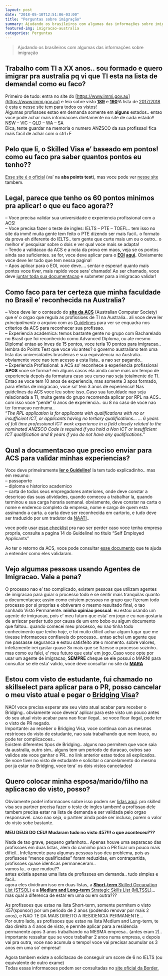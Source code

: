 ```yaml
---
layout: post
date: "2018-05-10T12:51:06-03:00"
title: "Perguntas sobre imigração"
summary: Ajudando os brasileiros com algumas das informações sobre imigração
featured-img: imigracao-australia
categories: Perguntas
---
```


> Ajudando os brasileiros com algumas das informações sobre imigração

## Trabalho com TI a XX anos.. sou formado e quero imigrar pra australia pq vi que TI esta na lista de demanda! como eu faco?

Primeiro de tudo: entra no site do [https://www.immi.gov.au](https://www.immi.gov.au) e leia sobre visto **[189](https://www.border.gov.au/Trav/Visa-1/189-)** e **[190](https://www.border.gov.au/Trav/Visa-1/190-)**!A lista de [2017/2018 é esta](https://www.border.gov.au/Trav/Work/Work/Skills-assessment-and-assessing-authorities/skilled-occupations-lists) e nesse site tem para todos os vistos!  
Algumas profissoes estao em demanda somente em **alguns** estados.. entao voce pode achar mais informacoes diretamente no site de cada estado!!  
[NSW](https://www.industry.nsw.gov.au/live-and-work-in-nsw/visas-and-immigration/skilled-nominated-migration-190) – [VIC](https://www.liveinvictoria.vic.gov.au/visas-and-immigrating/skilled-visas/skilled-nominated-visa-subclass-190) – [QLD](https://migration.qld.gov.au/skilled-visa-options/im-offshore-interstate/) – [WA](https://www.migration.wa.gov.au/services/skilled-migration-wa) – [SA](https://www.migration.sa.gov.au/skilled-migrants)  
Dica, tente guardar na memoria o numero ANZSCO da sua profissao! fica mais facil de achar com o ctrl+F

## Pelo que li, o Skilled Visa e’ baseado em pontos! como eu faco pra saber quantos pontos eu tenho??

[Esse site é o oficial](https://www.border.gov.au/Trav/Visa-1/189-?modal=/visas/supporting/Pages/skilled/the-points-table.aspx) (va’ na **aba points test**), mas voce pode ver [nesse site](https://www.visabureau.com/australia/immigration-points-test.aspx) tambem.

## Legal, parece que tenho os 60 pontos minimos pra aplicar! o que eu faco agora??

– Voce precisa validar sua universidade e experiencia profissional com a ACS!  
– Voce precisa fazer o teste de ingles: IELTS – PTE – TOEFL.. tem isso no site da immi! muita gente tem feito o PTE dizendo ser mais facil.. o formato da prova eh diferente do IELTS.. tem gente que curte mais um ou o outro.. o melhor e’ pesquisar sobre o dois e ver qual voce mais se adapta!  
– Tendo a validacao da ACS e a nota da prova em maos, veja se os pontos ainda sao suficientes. se for, voce deve aplicar para o **[EOI](https://www.border.gov.au/Trav/Work/Skil)** [**aqui**](https://www.border.gov.au/Trav/Work/Skil)**.** Obviamente voce deve ler tudo que tem nessa pagina!  
– Apos aplicar para o EOI, voce deve…. sentar e esperar! quanto mais pontos voce tiver, mais rapido voce sera’ chamado! Ao ser chamado, voce deve [juntar toda sua documentacao](https://www.border.gov.au/Trav/Visa/Info) e submeter para a imigracao validar!

## Como faco para ter certeza que minha faculdade no Brasil e’ reconhecida na Australia?

– Voce deve ler o conteudo do **[site da ACS](https://more.acs.org.au/migration-skills-assessment/information-for-applicants)** (Australian Computer Society) que  e’ o orgao que regula as profissioes de TI na Australia.. ali voce deve ler _principalmente_ o arquivo com as [Guidelines](https://www.acs.org.au/content/dam/acs/acs-skills/Skills%20Assessment%20Guidelines%20for%20Applicants%20-%20August%202017.pdf) para ver se enquadra nos criterios da ACS para reconhecer sua profissao.  
– Experiencia academica: temos bastante gente no grupo com Bacharelado no Brasil que foi reconhecido como Advanced Diploma, ou ate mesmo Diploma!  entao ao inves de 15 pontos, voce teria 10 pontos para imigracao.. lembra do Points Test que voce viu antes? o governo australiano tem uma lista das universidades brasileiras e sua equivalencia na Australia.. obviamente voce nao tem acesso a esta lista.. a nao ser pagando..  
– Experiencia Profissional: a ACS so’ reconhece a experiencia profissional **APOS** voce se formar! em alguns casos ela ainda come mais um tempo de experiencia depois da formatura caso seu curso nao seja totalmente de TI. Entao se voce tem 10 anos de experiencia, mas somente 3 apos formado, para efeitos de imigracao, voce so’ tem 3 anos de experiencia! Nas guidelines da ACS voce leu sobre isso..Caso sua faculdade nao seja relacionada a TI, muita gente do grupo recomenda aplicar por RPL na ACS.. com isso voce “perde” 6 anos de experiencia.. ou 8 no caso de voce nao ter formacao nenhuma..  
“_The RPL application is for applicants with qualifications with no or insufficient ICT, or applicants having no tertiary qualifications…  … 6 years of full time professional ICT work experience in a field closely related to the nominated ANZSCO Code is required if you hold a Non ICT or insufficient ICT qualification and 8 years if you do not have any qualifications._”

## Qual a documentacao que preciso enviar para ACS para validar minhas experiencias?

Voce deve primeiramente **[ler o Guideline](https://www.acs.org.au/content/dam/acs/acs-skills/Skills%20Assessment%20Guidelines%20for%20Applicants%20-%20August%202017.pdf)**! la tem tudo explicadinho.. mas em resumo:  
– passaporte  
– diploma e historico academico  
– carta de todos seus empregadores anteriores, onde deve constar a descricao das suas atividades, quando comecou a trabalhar la, quando terminou e sua carga horaria semanal. obviamente, deve constar na carta o nome e endereco completo da empresa, nome e cargo de quem esta assinando a carta. a carta deve ser reconhecida em cartorio, e tudo deve ser traduzido por um tradutor da [NAATI](https://www.naati.com.au/)..

voce pode usar [esse checklist](https://more.acs.org.au/__data/assets/pdf_file/0005/17636/Application-Checklist.pdf) pra nao ser perder caso voce tenha empresa propria, consulte a pagina 14 do Guideline! no titulo “Self Employed Applicants”

Ao ter o retorno da ACS, voce pode consultar [esse documento](https://more.acs.org.au/__data/assets/pdf_file/0013/32512/Understanding-the-ACS-Result-Letter-2014.pdf) que te ajuda a entender como eles validaram.

## Vejo algumas pessoas usando Agentes de Imigracao. Vale a pena?

O processo nao e’ tao complicado, existem pessoas que utilizam agentes de imigracao para guiar o processo todo e se sentir mais tranquilas quanto a documentacao; assim como existem pessoas no grupo que fizeram todo processo por si proprias e obtiveram o mesmo resultado final, o tao sonhado Visto Permanente. **minha opiniao pessoal**: eu estou usando um agente de imigracao, pois e’ meu futuro que esta’ em jogo e eu nao gostaria de arriscar perder tudo por causa de um erro bobo ou algum documento que faltou.. quando comecei meu processo, eu nao tinha todo conhecimento que tenho hoje, e foi muito dificil achar algum lugar que me tivesse informacoes  confiaveis do processo.. entao achei um agente que me passasse seguranca e estou satisfeito ate o momento. sobre valores, infelizmente irei gastar quase 3x mais que se fizesse o processo sozinho.. mas como eu falei, e’ meu futuro que esta’ em jogo..Caso voce opte por usar um agente de imigracao, **SEMPRE** cheque se ele possui o MARN! para consultar se ele esta’ valido, voce deve consultar no site da **[MARA](https://www.mara.gov.au/)**

## Estou com visto de estudante, fui chamado no skillselect para aplicar para o PR, posso cancelar o meu visto atual e pegar o [Bridging Visa](https://www.border.gov.au/Trav/Visi/Visi/Bridging-visas)?

NAO! voce precisa esperar ate seu visto atual acabar para receber o Bridging.. obviamente voce devera’ aplicar para este visto um pouco antes do seu atual visto acabar para nao ficar ilegal.. se voce ficar ilegal, pode ter o visto de PR negado.  
Importante: ao receber o Bridging Visa, voce continua com as mesmas restricoes do visto de estudante, nao saia trabalhando que nem louco, ou pode ter complicacoes..  
Existem diferentes tipos de Bridging.. alguns nao permitem que voce saia da australia, outro sim.. alguns tem um periodo de duracao, outros sao validos ate voce ganhar o PR.. no link anterior estao todos ali explicados.  
Se voce tiver no visto de estudante e solicitar o cancelamento do mesmo por ja estar no Bridging, voce tera’ os dois vistos cancelados!

## Quero colocar minha esposa/marido/filho na aplicacao do visto, posso?

Obviamente pode! informacoes sobre isso podem ser [lidas aqui](https://www.border.gov.au/Trav/Visa/Incl). pro skilled visa seu partner precisa fazer o teste de ingles tambem! a profissao dele tambem precisa estar na lista de demanda e ser validada pelo orgao responsavel. caso nao seja, o partner ainda pode ser incluso, porem o valor do visto sobe bastante.

**MEU DEUS DO CEU! Mudaram tudo no visto 457!!! o que aconteceu???**

Nada de tao grave, pequeno gafanhoto.. Apenas houve uma separacao das profissoes em duas listas, alem do caminho para o PR ficar um pouco mais dificil.. Infelizmente para algumas pessoas isso deu problema, pois as profissoes “menos qualificadas” foram reduzidas, em contrapartida, profissoes quase identicas permaneceram..  
vamos la.. o que mudou??  
antes existia apenas uma lista de profissoes em demanda.. tudo simples e facil..  
agora eles dividiram isso em duas listas, a <span style="text-decoration:underline;">**Short-term** Skilled Occupation List (STSOL)</span> e a <span style="text-decoration:underline;">**Medium and Long-term** Strategic Skills List (MLTSSL)</span>…  
mas qual a diferenca de estar em uma ou em outra???

As profissoes que estao na lista Short-term, somente permitem o visto 457(sponsor) por um periodo de 2 anos (podendo renovar por mais 2 anos), e NAO TE DA MAIS DIREITO A RESIDENCIA PERMANENTE…  
Por outro lado, as profissoes que estao na lista Medium and Long-term, te dao direito a 4 anos de visto, e permite aplicar para a residencia permanente apos 3 anos trabalhando na MESMA empresa.. (antes eram 2)..  
importante ressaltar que se voce trabalhar 2 anos numa empresa, e depois vai pra outra, voce nao acumula o tempo! voce vai precisar acumular os 3 anos em uma so’ empresa!

Agora tambem existe a solicitacao de conseguir um score de 6 no IELTS (ou equivalente de outro exame)  
Todas essas informacoes podem ser consultadas no [site oficial da Border.](https://www.border.gov.au/Trav/Work/Work/Skills-assessment-and-assessing-authorities/skilled-occupations-lists)
